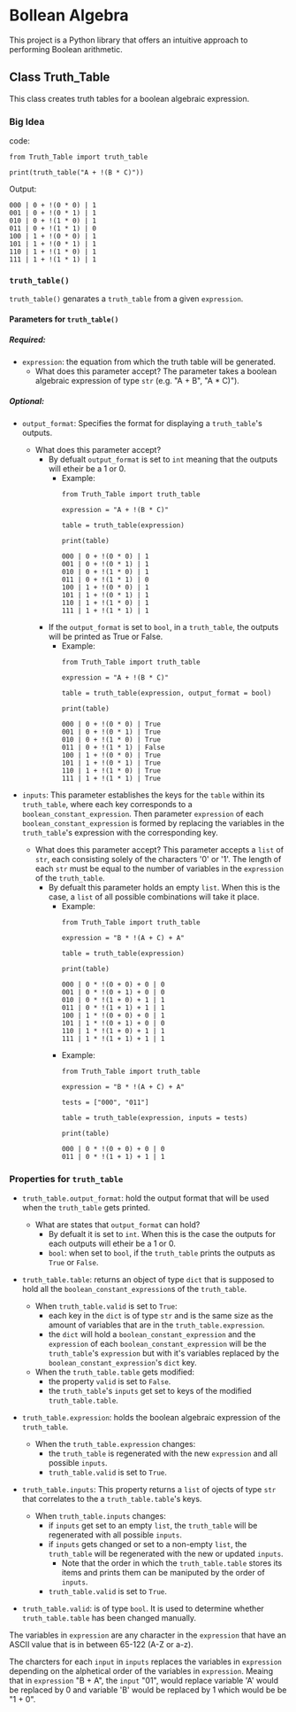 # Bollean Algebra
This project is a Python library that offers an intuitive approach to performing Boolean arithmetic.

## Class Truth_Table
This class creates truth tables for a boolean algebraic expression.

### Big Idea

code:
```
from Truth_Table import truth_table

print(truth_table("A + !(B * C)"))
```
Output:
```
000 | 0 + !(0 * 0) | 1
001 | 0 + !(0 * 1) | 1
010 | 0 + !(1 * 0) | 1
011 | 0 + !(1 * 1) | 0
100 | 1 + !(0 * 0) | 1
101 | 1 + !(0 * 1) | 1
110 | 1 + !(1 * 0) | 1
111 | 1 + !(1 * 1) | 1
```

### `truth_table()`

`truth_table()` genarates a `truth_table` from a given `expression`.

#### Parameters for `truth_table()`

##### Required:

* `expression`: the equation from which the truth table will be generated.
  * What does this parameter accept?
    The parameter takes a boolean algebraic expression of type `str` (e.g. "A + B", "A * C)").

##### Optional:

* `output_format`: Specifies the format for displaying a `truth_table`'s outputs.
  * What does this parameter accept?
    * By defualt `output_format` is set to `int` meaning that the outputs will etheir be a 1 or 0.
      * Example:
        ```
        from Truth_Table import truth_table
  
        expression = "A + !(B * C)"
        
        table = truth_table(expression)
        
        print(table)
        ```
        ```
        000 | 0 + !(0 * 0) | 1
        001 | 0 + !(0 * 1) | 1
        010 | 0 + !(1 * 0) | 1
        011 | 0 + !(1 * 1) | 0
        100 | 1 + !(0 * 0) | 1
        101 | 1 + !(0 * 1) | 1
        110 | 1 + !(1 * 0) | 1
        111 | 1 + !(1 * 1) | 1
        ```
    * If the `output_format` is set to `bool`, in a `truth_table`, the outputs will be printed as True or False.
      * Example:
        ```
        from Truth_Table import truth_table
  
        expression = "A + !(B * C)"
        
        table = truth_table(expression, output_format = bool)
        
        print(table)
        ```
        ```
        000 | 0 + !(0 * 0) | True
        001 | 0 + !(0 * 1) | True
        010 | 0 + !(1 * 0) | True
        011 | 0 + !(1 * 1) | False
        100 | 1 + !(0 * 0) | True
        101 | 1 + !(0 * 1) | True
        110 | 1 + !(1 * 0) | True
        111 | 1 + !(1 * 1) | True
        ```

* `inputs`: This parameter establishes the keys for the `table` within its `truth_table`, where each key corresponds to a `boolean_constant_expression`. Then parameter `expression` of each `boolean_constant_expression` is formed by replacing the variables in the `truth_table`'s expression with the corresponding key.
  * What does this parameter accept?
    This parameter accepts a `list` of `str`, each consisting solely of the characters '0' or '1'. The length of each `str` must be equal to the number of variables in the `expression` of the `truth_table`.
    * By defualt this parameter holds an empty `list`. When this is the case, a `list` of all possible combinations will take it place.
      * Example:
        ```
        from Truth_Table import truth_table
      
        expression = "B * !(A + C) + A"
        
        table = truth_table(expression)
        
        print(table)
        ```
        ```
        000 | 0 * !(0 + 0) + 0 | 0
        001 | 0 * !(0 + 1) + 0 | 0
        010 | 0 * !(1 + 0) + 1 | 1
        011 | 0 * !(1 + 1) + 1 | 1
        100 | 1 * !(0 + 0) + 0 | 1
        101 | 1 * !(0 + 1) + 0 | 0
        110 | 1 * !(1 + 0) + 1 | 1
        111 | 1 * !(1 + 1) + 1 | 1
        ```
      * Example:
        ```
        from Truth_Table import truth_table
      
        expression = "B * !(A + C) + A"
        
        tests = ["000", "011"]
        
        table = truth_table(expression, inputs = tests)
        
        print(table)
        ```
        ```
        000 | 0 * !(0 + 0) + 0 | 0
        011 | 0 * !(1 + 1) + 1 | 1
        ```

### Properties for `truth_table`

* `truth_table.output_format`: hold the output format that will be used when the `truth_table` gets printed.
  * What are states that `output_format` can hold?
    * By defualt it is set to `int`. When this is the case the outputs for each outputs will etheir be a 1 or 0.
    * `bool`: when set to `bool`, if the `truth_table` prints the outputs as `True` or `False`.

* `truth_table.table`: returns an object of type `dict` that is supposed to hold all the `boolean_constant_expression`s of the `truth_table`.
  * When `truth_table.valid` is set to `True`:
    * each key in the `dict` is of type `str` and is the same size as the amount of variables that are in the `truth_table.expression`.
    * the `dict` will hold a `boolean_constant_expression` and the `expression` of each `boolean_constant_expression` will be the `truth_table`'s `expression` but with it's variables replaced by the `boolean_constant_expression`'s `dict` key.
  * When the `truth_table.table` gets modified:
    * the property `valid` is set to `False`.
    * the `truth_table`'s `inputs` get set to keys of the modified `truth_table.table`.

* `truth_table.expression`: holds the boolean algebraic expression of the `truth_table`.
  * When the `truth_table.expression` changes:
    * the `truth_table` is regenerated with the new `expression` and all possible `inputs`.
    * `truth_table.valid` is set to `True`.

* `truth_table.inputs`: This property returns a `list` of ojects of type `str` that correlates to the a `truth_table.table`'s keys.
  * When `truth_table.inputs` changes:
    * if `inputs` get set to an empty `list`, the `truth_table` will be regenerated with all possible `inputs`.
    * if `inputs` gets changed or set to a non-empty `list`, the `truth_table` will be regenerated with the new or updated `inputs`.
      * Note that the order in which the `truth_table.table` stores its items and prints them can be maniputed by the order of `inputs`.
    * `truth_table.valid` is set to `True`.

* `truth_table.valid`: is of type `bool`. It is used to determine whether `truth_table.table` has been changed manually.

The variables in `expression` are any character in the `expression` that have an ASCII value that is in between 65-122 (A-Z or a-z).

The charcters for each `input` in `inputs` replaces the variables in `expression` depending on the alphetical order of the variables in `expression`. Meaing that in `expression` "B + A", the `input` "01", would replace variable 'A' would be replaced by 0 and variable 'B' would be replaced by 1 which would be be "1 + 0". 
 
